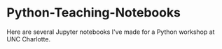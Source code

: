 # Python-Teaching-Notebooks
Here are several Jupyter notebooks I've made for a Python workshop at UNC Charlotte.
